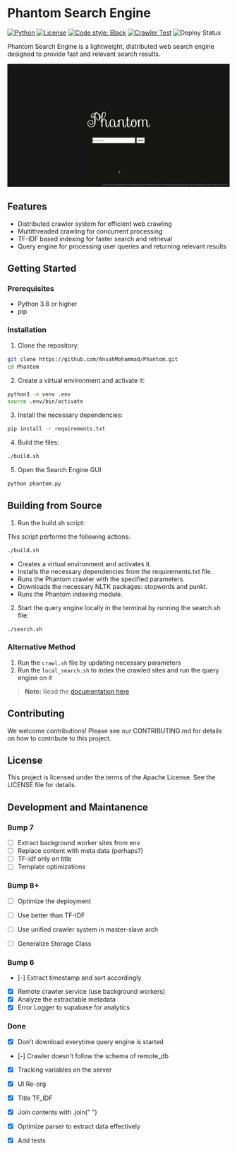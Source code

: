 # Phantom Search Engine

[![Python](https://img.shields.io/badge/Python-3.8%20%7C%203.9%20%7C%203.10-informational)](https://www.python.org/)
[![License](https://img.shields.io/github/license/qiskit-community/quantum-prototype-template?label=License)](https://github.com/IceKhan13/purplecaffeine/blob/main/LICENSE)
[![Code style: Black](https://img.shields.io/badge/Code%20style-Black-000.svg)](https://github.com/psf/black)
[![Crawler Test](https://github.com/AnsahMohammad/Phantom/actions/workflows/crawl.yaml/badge.svg)](https://github.com/AnsahMohammad/Phantom/actions/workflows/crawl.yaml)
![Deploy Status](https://img.shields.io/website?down_color=red&down_message=offline&up_color=green&up_message=online&url=https%3A%2F%2Fphantom-f6le.onrender.com)

Phantom Search Engine is a lightweight, distributed web search engine designed to provide fast and relevant search results.

![Phantom Demo](static/phantom_demo.gif)

## Features

- Distributed crawler system for efficient web crawling
- Multithreaded crawling for concurrent processing
- TF-IDF based indexing for faster search and retrieval
- Query engine for processing user queries and returning relevant results

## Getting Started

### Prerequisites

- Python 3.8 or higher
- pip

### Installation

1. Clone the repository:

```sh
git clone https://github.com/AnsahMohammad/Phantom.git
cd Phantom
```

2. Create a virtual environment and activate it:
```sh
python3 -m venv .env
source .env/bin/activate
```

3. Install the necessary dependencies:
```sh
pip install -r requirements.txt
```

4. Build the files:
```sh
./build.sh
```

5. Open the Search Engine GUI
```python
python phantom.py
```

## Building from Source

1. Run the build.sh script:

This script performs the following actions:
```sh
./build.sh
```
- Creates a virtual environment and activates it.
- Installs the necessary dependencies from the requirements.txt file.
- Runs the Phantom crawler with the specified parameters.
- Downloads the necessary NLTK packages: stopwords and punkt.
- Runs the Phantom indexing module.

2. Start the query engine locally in the terminal by running the search.sh file:
```sh
./search.sh
```

### Alternative Method

1. Run the `crawl.sh` file by updating necessary parameters
2. Run the `local_search.sh` to index the crawled sites and run the query engine on it

> **Note:** Read the [documentation here](./DOCUMENTATION.md)

## Contributing
We welcome contributions! Please see our CONTRIBUTING.md for details on how to contribute to this project.

## License
This project is licensed under the terms of the Apache License. See the LICENSE file for details.


## Development and Maintanence

### Bump 7

- [ ] Extract background worker sites from env
- [ ] Replace content with meta data (perhaps?)
- [ ] TF-idf only on title
- [ ] Template optimizations

### Bump 8+

- [ ] Optimize the deployment

- [ ] Use better than TF-IDF
- [ ] Use unified crawler system in master-slave arch
- [ ] Generalize Storage Class

### Bump 6

- [-] Extract timestamp and sort accordingly
- [X] Remote crawler service (use background workers)
- [X] Analyze the extractable metadata
- [X] Error Logger to supabase for analytics

### Done

- [X] Don't download everytime query engine is started
- [-] Crawler doesn't follow the schema of remote_db
- [X] Tracking variables on the server
- [X] UI Re-org
- [X] Title TF_IDF
- [X] Join contents with .join(" ")
- [X] Optimize parser to extract data effectively
- [X] Add tests

